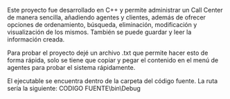 Este proyecto fue desarrollado en C++ y permite administrar un Call Center de manera sencilla, añadiendo agentes y clientes, además de ofrecer opciones de ordenamiento, búsqueda, eliminación, modificación y visualización de los mismos. También se puede guardar y leer la información creada.

Para probar el proyecto dejé un archivo .txt que permite hacer esto de forma rápida, solo se tiene que copiar y pegar el contenido en el menú de agentes para probar el sistema rápidamente.

El ejecutable se encuentra dentro de la carpeta del código fuente. La ruta sería la siguiente: CODIGO FUENTE\bin\Debug

